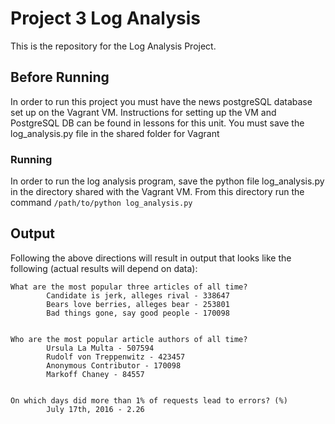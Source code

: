 # Project 3 Log Analysis
This is the repository for the Log Analysis Project.

## Before Running
In order to run this project you must have the news postgreSQL database set up on the Vagrant VM.
Instructions for setting up the VM and PostgreSQL DB can be found in lessons for this unit.
You must save the log_analysis.py file in the shared folder for Vagrant

### Running
In order to  run the log analysis program, save the python file log_analysis.py 
in the directory shared with the Vagrant VM. 
From this directory run the command
`/path/to/python log_analysis.py`

## Output
Following the above directions will result in output that looks like the following
 (actual results will depend on data):
```commandline
What are the most popular three articles of all time?
        Candidate is jerk, alleges rival - 338647
        Bears love berries, alleges bear - 253801
        Bad things gone, say good people - 170098


Who are the most popular article authors of all time?
        Ursula La Multa - 507594
        Rudolf von Treppenwitz - 423457
        Anonymous Contributor - 170098
        Markoff Chaney - 84557


On which days did more than 1% of requests lead to errors? (%)
        July 17th, 2016 - 2.26
```